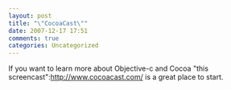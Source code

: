 ```yaml
---
layout: post
title: "\"CocoaCast\""
date: 2007-12-17 17:51
comments: true
categories: Uncategorized
---
```

If you want to learn more about Objective-c and Cocoa "this screencast":http://www.cocoacast.com/ is a great place to start.

